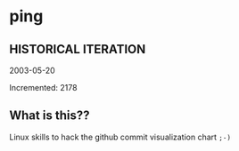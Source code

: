 # ping

## HISTORICAL ITERATION
2003-05-20

Incremented: 2178

## What is this?? 
Linux skills to hack the github commit visualization chart `;-)`
